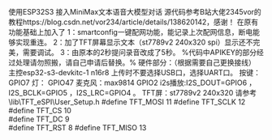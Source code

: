 使用ESP32S3 接入MiniMax文本语音大模型对话
源代码参考B站大佬2345vor的教程https://blog.csdn.net/vor234/article/details/138620142，感谢！
在原有功能基础上加入了
1：smartconfig一键配网功能，能记录上次配网信息，断电能够实现重连。
2：加了TFT屏幕显示文本（st7789v2 240x320 spi）显示还不完美，需要调试。
3：由原本的2秒提问录音改成了5秒。
%代码中APIKEY的部分经过处理请勿照搬，请自己申请后替换。%
硬件部分：（根据需要自己更换接线）
主控esp32-s3-devkitc-1 n16r8 上传时不要选择USB口，选择UART口。
按键： GPIO7
灯：  GPIO47
麦克风：max9814 GPIO2 
i2s播放:I2S_DOUT=GPIO6 ， I2S_BCLK=GPIO5  ，I2S_LRC=GPIO4  。
TFT屏：st7789v2 240x320 请参考\lib\TFT_eSPI\User_Setup.h
#define TFT_MOSI 11
#define TFT_SCLK 12
#define TFT_CS   10  
#define TFT_DC    9  
#define TFT_RST   8 
#define TFT_MISO 13
